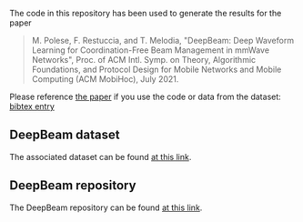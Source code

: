 
The code in this repository has been used to generate the results for the paper 

> M. Polese, F. Restuccia, and T. Melodia, "DeepBeam: Deep Waveform Learning for Coordination-Free Beam Management in mmWave Networks", Proc. of ACM Intl. Symp. on Theory, Algorithmic Foundations, and Protocol Design for Mobile Networks and Mobile Computing (ACM MobiHoc), July 2021.

Please reference [the paper](https://dl.acm.org/doi/abs/10.1145/3466772.3467035) if you use the code or data from the dataset: [bibtex entry](https://ece.northeastern.edu/wineslab/wines_bibtex/polese2021mobihoc.txt)

## DeepBeam dataset

The associated dataset can be found [at this link](http://hdl.handle.net/2047/D20409451).

## DeepBeam repository

The DeepBeam repository can be found [at this link](https://github.com/wineslab/deepbeam).
